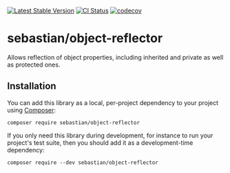 [![Latest Stable Version](https://poser.pugx.org/sebastian/object-reflector/v/stable.webp)](https://packagist.org/packages/sebastian/object-reflector)
[![CI Status](https://github.com/sebastianbergmann/object-reflector/workflows/CI/badge.svg)](https://github.com/sebastianbergmann/object-reflector/actions)
[![codecov](https://codecov.io/gh/sebastianbergmann/object-reflector/branch/main/graph/badge.svg)](https://codecov.io/gh/sebastianbergmann/object-reflector)

# sebastian/object-reflector

Allows reflection of object properties, including inherited and private as well as protected ones.

## Installation

You can add this library as a local, per-project dependency to your project using [Composer](https://getcomposer.org/):

```
composer require sebastian/object-reflector
```

If you only need this library during development, for instance to run your project's test suite, then you should add it as a development-time dependency:

```
composer require --dev sebastian/object-reflector
```
